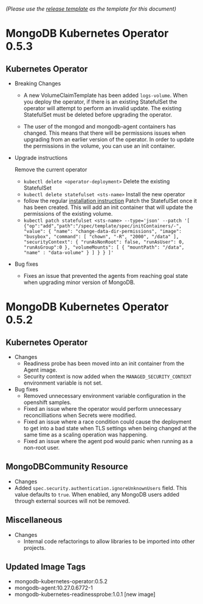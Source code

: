 *(Please use the [release template](release-notes-template.md) as the template for this document)*
<!-- Next release -->
# MongoDB Kubernetes Operator 0.5.3
## Kubernetes Operator

* Breaking Changes
  * A new VolumeClaimTemplate has been added `logs-volume`. When you deploy the operator, if there is an existing StatefulSet the operator will attempt to perform an invalid update. The existing StatefulSet must be deleted before upgrading the operator.
  
  * The user of the mongod and mongodb-agent containers has changed. This means that there will be permissions
    issues when upgrading from an earlier version of the operator. In order to update the permissions in the volume, you can use an init container.

* Upgrade instructions

  Remove the current operator
  -  `kubectl delete <operator-deployment>`
  Delete the existing StatefulSet
  -   `kubectl delete statefulset <sts-name>`
  Install the new operator
  - follow the regular [installation instruction](https://github.com/mongodb/mongodb-kubernetes-operator/blob/master/docs/install-upgrade.md)
  Patch the StatefulSet once it has been created. This will add an init container that will update the permissions of the existing volume.
  - `kubectl patch statefulset <sts-name> --type='json' --patch '[ {"op":"add","path":"/spec/template/spec/initContainers/-", "value": { "name": "change-data-dir-permissions", "image": "busybox", "command": [ "chown", "-R", "2000", "/data" ], "securityContext": { "runAsNonRoot": false, "runAsUser": 0, "runAsGroup":0 }, "volumeMounts": [ { "mountPath": "/data", "name" : "data-volume" } ] } } ]'`
   
* Bug fixes
  * Fixes an issue that prevented the agents from reaching goal state when upgrading minor version of MongoDB.

<!-- Past Releases -->
# MongoDB Kubernetes Operator 0.5.2
## Kubernetes Operator
* Changes
  * Readiness probe has been moved into an init container from the Agent image.
  * Security context is now added when the `MANAGED_SECURITY_CONTEXT` environment variable is not set.
* Bug fixes
  * Removed unnecessary environment variable configuration in the openshift samples.
  * Fixed an issue where the operator would perform unnecessary reconcilliations when Secrets were modified.
  * Fixed an issue where a race condition could cause the deployment to get into a bad state when TLS
    settings when being changed at the same time as a scaling operation was happening.
  * Fixed an issue where the agent pod would panic when running as a non-root user.

## MongoDBCommunity Resource
* Changes
 * Added `spec.security.authentication.ignoreUnknownUsers` field. This value defaults to `true`. When enabled,
   any MongoDB users added through external sources will not be removed.


## Miscellaneous
* Changes
  * Internal code refactorings to allow libraries to be imported into other projects.


 ## Updated Image Tags
 * mongodb-kubernetes-operator:0.5.2
 * mongodb-agent:10.27.0.6772-1
 * mongodb-kubernetes-readinessprobe:1.0.1 [new image]
